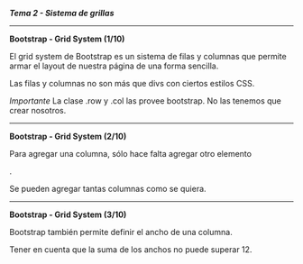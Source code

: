 ***Tema 2 - Sistema de grillas***

----------------------------------------------------------------

**Bootstrap - Grid System (1/10)**

El grid system de Bootstrap es un sistema de filas y columnas que permite armar el layout de nuestra página de una forma sencilla.

Las filas y columnas no son más que divs con ciertos estilos CSS.

*Importante* La clase .row y .col las provee bootstrap. No las tenemos que crear nosotros.

----------------------------------------------------------------

**Bootstrap - Grid System (2/10)**

Para agregar una columna, sólo hace falta agregar otro elemento <div class="col">.

Se pueden agregar tantas columnas como se quiera.

----------------------------------------------------------------

**Bootstrap - Grid System (3/10)**

Bootstrap también permite definir el ancho de una columna.

Tener en cuenta que la suma de los anchos no puede superar 12. 
